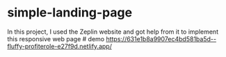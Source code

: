 ﻿# simple-landing-page
 In this project, I used the Zeplin website and got help from it to implement this responsive web page
﻿# demo
https://631e1b8a9907ec4bd581ba5d--fluffy-profiterole-e27f9d.netlify.app/
